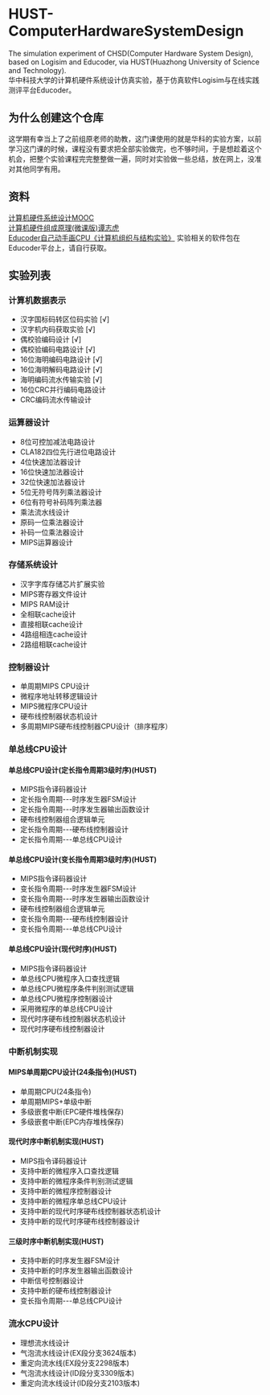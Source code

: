 # HUST-ComputerHardwareSystemDesign
The simulation experiment of CHSD(Computer Hardware System Design), based on Logisim and Educoder, via HUST(Huazhong University of Science and Technology).   
华中科技大学的计算机硬件系统设计仿真实验，基于仿真软件Logisim与在线实践测评平台Educoder。  

## 为什么创建这个仓库  
这学期有幸当上了之前组原老师的助教，这门课使用的就是华科的实验方案，以前学习这门课的时候，课程没有要求把全部实验做完，也不够时间，于是想趁着这个机会，把整个实验课程完完整整做一遍，同时对实验做一些总结，放在网上，没准对其他同学有用。  

## 资料  
[计算机硬件系统设计MOOC](https://www.icourse163.org/course/HUST-1205809816)  
[计算机硬件组成原理(微课版)谭志虎](https://book.douban.com/subject/35379794/)  
[Educoder自己动手画CPU《计算机组织与结构实验》](https://www.educoder.net/paths/1426)
实验相关的软件包在Educoder平台上，请自行获取。  

## 实验列表  
### 计算机数据表示  
- 汉字国标码转区位码实验 [√]  
- 汉字机内码获取实验 [√]  
- 偶校验编码设计 [√]  
- 偶校验编码电路设计 [√]  
- 16位海明编码电路设计 [√]  
- 16位海明解码电路设计 [√]  
- 海明编码流水传输实验 [√]  
- 16位CRC并行编码电路设计  
- CRC编码流水传输设计

### 运算器设计  
- 8位可控加减法电路设计  
- CLA182四位先行进位电路设计
- 4位快速加法器设计
- 16位快速加法器设计
- 32位快速加法器设计
- 5位无符号阵列乘法器设计
- 6位有符号补码阵列乘法器
- 乘法流水线设计
- 原码一位乘法器设计
- 补码一位乘法器设计
- MIPS运算器设计

### 存储系统设计  
- 汉字字库存储芯片扩展实验
- MIPS寄存器文件设计
- MIPS RAM设计
- 全相联cache设计
- 直接相联cache设计
- 4路组相连cache设计
- 2路组相联cache设计

### 控制器设计  
- 单周期MIPS CPU设计
- 微程序地址转移逻辑设计
- MIPS微程序CPU设计
- 硬布线控制器状态机设计
- 多周期MIPS硬布线控制器CPU设计（排序程序）

### 单总线CPU设计  
#### 单总线CPU设计(定长指令周期3级时序)(HUST)
- MIPS指令译码器设计
- 定长指令周期---时序发生器FSM设计
- 定长指令周期---时序发生器输出函数设计
- 硬布线控制器组合逻辑单元
- 定长指令周期---硬布线控制器设计
- 定长指令周期---单总线CPU设计
#### 单总线CPU设计(变长指令周期3级时序)(HUST)
- MIPS指令译码器设计
- 变长指令周期---时序发生器FSM设计
- 变长指令周期---时序发生器输出函数设计
- 硬布线控制器组合逻辑单元
- 变长指令周期---硬布线控制器设计
- 变长指令周期---单总线CPU设计
#### 单总线CPU设计(现代时序)(HUST)
- MIPS指令译码器设计
- 单总线CPU微程序入口查找逻辑
- 单总线CPU微程序条件判别测试逻辑
- 单总线CPU微程序控制器设计
- 采用微程序的单总线CPU设计
- 现代时序硬布线控制器状态机设计
- 现代时序硬布线控制器设计

### 中断机制实现  
#### MIPS单周期CPU设计(24条指令)(HUST)
- 单周期CPU(24条指令)
- 单周期MIPS+单级中断
- 多级嵌套中断(EPC硬件堆栈保存)
- 多级嵌套中断(EPC内存堆栈保存)
#### 现代时序中断机制实现(HUST)
- MIPS指令译码器设计
- 支持中断的微程序入口查找逻辑
- 支持中断的微程序条件判别测试逻辑
- 支持中断的微程序控制器设计
- 支持中断的微程序单总线CPU设计
- 支持中断的现代时序硬布线控制器状态机设计
- 支持中断的现代时序硬布线控制器设计
#### 三级时序中断机制实现(HUST)
- 支持中断的时序发生器FSM设计
- 支持中断的时序发生器输出函数设计
- 中断信号控制器设计
- 支持中断的硬布线控制器设计
- 变长指令周期---单总线CPU设计
 
### 流水CPU设计  
- 理想流水线设计
- 气泡流水线设计(EX段分支3624版本)
- 重定向流水线(EX段分支2298版本)
- 气泡流水线设计(ID段分支3309版本)
- 重定向流水线设计(ID段分支2103版本)
